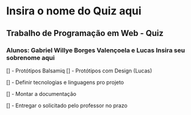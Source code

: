# Insira o nome do Quiz aqui

## Trabalho de Programação em Web - Quiz

### Alunos: Gabriel Willye Borges Valençoela e Lucas Insira seu sobrenome aqui

[] - Protótipos Balsamiq
[] - Protótipos com Design (Lucas)

[] - Definir tecnologias e linguagens pro projeto

[] - Montar a documentação

[] - Entregar o solicitado pelo professor no prazo

